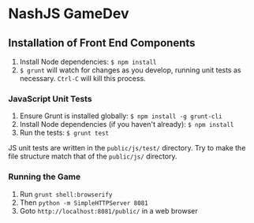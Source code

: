 # NashJS GameDev

## Installation of Front End Components

1. Install Node dependencies: `$ npm install`
2. `$ grunt` will watch for changes as you develop, running unit tests as necessary. `Ctrl-C` will kill this
  process.

### JavaScript Unit Tests

1. Ensure Grunt is installed globally: `$ npm install -g grunt-cli`
2. Install Node dependencies (if you haven't already): `$ npm install`
3. Run the tests: `$ grunt test`

JS unit tests are written in the `public/js/test/` directory. Try to make
the file structure match that of the `public/js/` directory.

### Running the Game

1. Run `grunt shell:browserify`
2. Then `python -m SimpleHTTPServer 8081`
3. Goto `http://localhost:8081/public/` in a web browser
